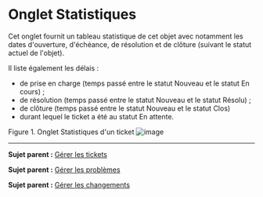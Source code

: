 Onglet Statistiques
===================

Cet onglet fournit un tableau statistique de cet objet avec notamment les dates d'ouverture, d'échéance, de résolution et de clôture (suivant le statut actuel de l'objet).

Il liste également les délais :

- de prise en charge (temps passé entre le statut Nouveau et le statut En cours) ;
- de résolution (temps passé entre le statut Nouveau et le statut Résolu) ;
- de clôture (temps passé entre le statut Nouveau et le statut Clos)
- durant lequel le ticket a été au statut En attente.



Figure 1. Onglet Statistiques d'un ticket
![image](docs/image/tabStatistique.png)


-------
**Sujet parent :** [Gérer les tickets](04_Module_Assistance/06_Tickets/03_Gérer_les_tickets.md "Les tickets se gèrent depuis le menu Assistance > Tickets")

**Sujet parent :** [Gérer les problèmes](04_Module_Assistance/08_Problèmes.md "Les problèmes se gèrent depuis le menu Assistance > Problèmes")

**Sujet parent :** [Gérer les changements](04_Module_Assistance/09_Changements.md "Les changements se gèrent depuis le menu Assistance > Changements")
